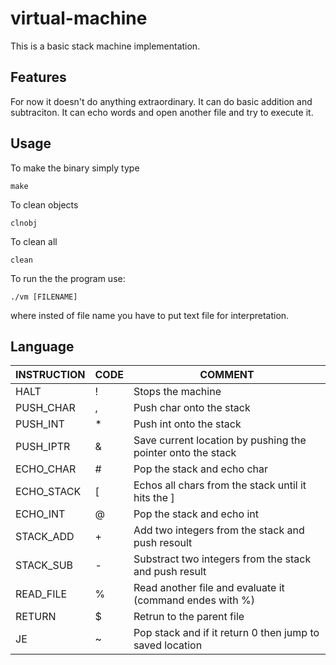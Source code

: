 # virtual-machine
This is a basic stack machine implementation.

## Features 
For now it doesn't do anything extraordinary. It can do basic addition and subtraciton.
It can echo words and open another file and try to execute it.

## Usage

To make the binary simply type

``make``

To clean objects

``clnobj``

To clean all

``clean``

To run the the program use:

``./vm [FILENAME] ``

where insted of file name you have to put text file for interpretation.

## Language

INSTRUCTION | CODE | COMMENT
--- | --- | ---
HALT | ! | Stops the machine
PUSH_CHAR | , | Push char onto the stack
PUSH_INT | * | Push int onto the stack
PUSH_IPTR | & | Save current location by pushing the pointer onto the stack
ECHO_CHAR | # | Pop the stack and echo char
ECHO_STACK  | [ | Echos all chars from the stack until it hits the ]
ECHO_INT    | @ | Pop the stack and echo int
STACK_ADD  |+ | Add two integers from the stack and push resoult
STACK_SUB  |-  | Substract two integers from the stack and push result
READ_FILE  |% | Read another file and evaluate it (command endes with %)
RETURN   |$ | Retrun to the parent file
JE      |~ | Pop stack and if it return 0 then jump to saved location
